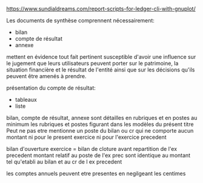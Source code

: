 https://www.sundialdreams.com/report-scripts-for-ledger-cli-with-gnuplot/

Les documents de synthèse comprennent nécessairement:
- bilan
- compte de résultat
- annexe 

mettent en évidence tout fait pertinent
susceptible d'avoir une influence sur le jugement que leurs utilisateurs
peuvent porter sur le patrimoine, la situation financière et le résultat de l'entité
ainsi que sur les décisions qu'ils peuvent être amenés à prendre.

présentation du compte de résultat:
- tableaux
- liste

bilan, compte de résultat, annexe
sont détailles en rubriques et en postes
au minimum les rubriques et postes figurant dans les modèles du présent titre
Peut ne pas etre mentionne un poste du bilan ou cr qui ne comporte aucun montant
ni pour le present exercice ni pour l'exercice precedent

bilan d'ouverture exercice = bilan de cloture avant repartition de l'ex precedent
montant relatif au poste de l'ex prec sont identique au montant tel qu'etabli au bilan et au cr de l ex precedent

les comptes annuels peuvent etre presentes en negilgeant les centimes


